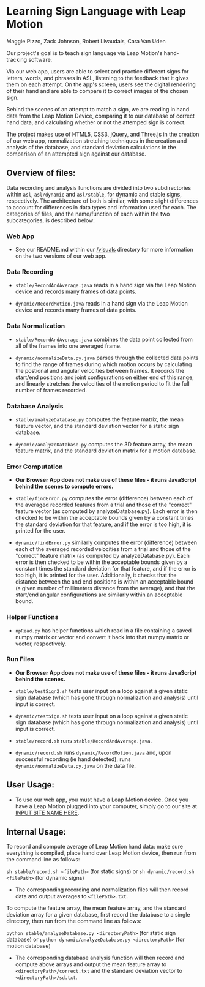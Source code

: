 # Learning Sign Language with Leap Motion

Maggie Pizzo, Zack Johnson, Robert Livaudais, Cara Van Uden

Our project's goal is to teach sign language via Leap Motion's hand-tracking software. 

Via our web app, users are able to select and practice different signs for letters, words, and phrases in ASL, listening to the feedback that it gives them on each attempt. On the app's screen, users see the digital rendering of their hand and are able to compare it to correct images of the chosen sign.

Behind the scenes of an attempt to match a sign, we are reading in hand data from the Leap Motion Device, comparing it to our database of correct hand data, and calculating whether or not the attemped sign is correct. 

The project makes use of HTML5, CSS3, jQuery, and Three.js in the creation of our web app, normalization stretching techniques in the creation and analysis of the database, and standard deviation calculations in the comparison of an attempted sign against our database.

## Overview of files:

Data recording and analysis functions are divided into two subdirectories within `asl`, `asl/dynamic` and `asl/stable`, for dynamic and stable signs, respectively.  The architecture of both is similar, with some slight differences to account for differences in data types and information used for each.  The categories of files, and the name/function of each within the two subcategories, is described below:

### Web App

 * See our README.md within our [/visuals](visuals) directory for more information on the two versions of our web app.

### Data Recording

 * `stable/RecordAndAverage.java` reads in a hand sign via the Leap Motion device and records many frames of data points.

 * `dynamic/RecordMotion.java` reads in a hand sign via the Leap Motion device and records many frames of data points.

### Data Normalization

* `stable/RecordAndAverage.java` combines the data point collected from all of the frames into one averaged frame.

* `dynamic/normalizeData.py.java` parses through the collected data points to find the range of frames during which motion occurs by calculating the postional and angular velocities between frames.  It records the start/end positions and joint configurations on either end of this range, and linearly stretches the velocities of the motion period to fit the full number of frames recorded.

### Database Analysis

 * `stable/analyzeDatabase.py` computes the feature matrix, the mean feature vector, and the standard deviation vector for a static sign database.

 * `dynamic/analyzeDatabase.py` computes the 3D feature array, the mean feature matrix, and the standard deviation matrix for a motion database.

### Error Computation

 * **Our Browser App does not make use of these files - it runs JavaScript behind the scenes to compute errors.**

 * `stable/findError.py` computes the error (difference) between each of the averaged recorded features from a trial and those of the "correct" feature vector (as computed by analyzeDatabase.py).  Each error is then checked to be within the acceptable bounds given by a constant times the standard deviation for that feature, and if the error is too high, it is printed for the user.

 * `dynamic/findError.py` similarly computes the error (difference) between each of the averaged recorded velocities from a trial and those of the "correct" feature matrix (as computed by analyzeDatabase.py).  Each error is then checked to be within the acceptable bounds given by a constant times the standard deviation for that feature, and if the error is too high, it is printed for the user.  Additionally, it checks that the distance between the and end positions is within an acceptable bound (a given number of millimeters distance from the average), and that the start/end angular configurations are similarly within an acceptable bound.

### Helper Functions

 * `npRead.py` has helper functions which read in a file containing a saved numpy matrix or vector and convert it back into that numpy matrix or vector, respectively.

### Run Files

 * **Our Browser App does not make use of these files - it runs JavaScript behind the scenes.**

 * `stable/testSign2.sh` tests user input on a loop against a given static sign database (which has gone through normalization and analysis) until input is correct.

 * `dynamic/testSign.sh` tests user input on a loop against a given static sign database (which has gone through normalization and analysis) until input is correct.

 * `stable/record.sh` runs `stable/RecordAndAverage.java`.

 * `dynamic/record.sh` runs `dynamic/RecordMotion.java` and, upon successful recording (ie hand detected), runs `dynamic/normalizeData.py.java` on the data file.

## User Usage:

 * To use our web app, you must have a Leap Motion device. Once you have a Leap Motion plugged into your computer, simply go to our site at [INPUT SITE NAME HERE](www.google.com).

<!-- To compile java files, run `sh make.sh` from the `asl` directory.  This will compile both `stable/RecordAndAverage.java` and `dynamic/RecordMotion.java` in their respective subdirectories.

To open up the server web app, first set up a server by running `php -S localhost:8000` within the asl/visuals/sign_web_app directory and keep this terminal window running in the background. Then open up a browser and go to [http://localhost:8000](http://localhost:8000). The web app will appear on the page. -->

## Internal Usage:

To record and compute average of Leap Motion hand data: make sure everything is compiled, place hand over Leap Motion device, then run from the command line as follows: 

`sh stable/record.sh <filePath>` (for static signs) or `sh dynamic/record.sh <filePath>` (for dynamic signs)

 * The corresponding recording and normalization files will then record data and output averages to `<filePath>.txt`.

 To compute the feature array, the mean feature array, and the standard deviation array for a given database, first record the database to a single directory, then run from the command line as follows: 

 `python stable/analyzeDatabase.py <directoryPath>` (for static sign database) or `python dynamic/analyzeDatabase.py <directoryPath>` (for motion database)

* The corresponding database analysis function will then record and compute above arrays and output the mean feature array to `<directoryPath>/correct.txt` and the standard deviation vector to `<directoryPath>/sd.txt`.